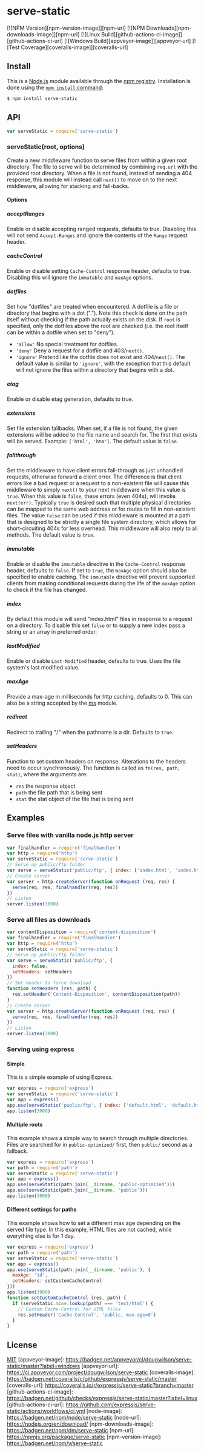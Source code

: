 # serve-static
[![NPM Version][npm-version-image]][npm-url]
[![NPM Downloads][npm-downloads-image]][npm-url]
[![Linux Build][github-actions-ci-image]][github-actions-ci-url]
[![Windows Build][appveyor-image]][appveyor-url]
[![Test Coverage][coveralls-image]][coveralls-url]
## Install
This is a [Node.js](https://nodejs.org/en/) module available through the
[npm registry](https://www.npmjs.com/). Installation is done using the
[`npm install` command](https://docs.npmjs.com/getting-started/installing-npm-packages-locally):
```sh
$ npm install serve-static
```
## API
```js
var serveStatic = require('serve-static')
```
### serveStatic(root, options)
Create a new middleware function to serve files from within a given root
directory. The file to serve will be determined by combining `req.url`
with the provided root directory. When a file is not found, instead of
sending a 404 response, this module will instead call `next()` to move on
to the next middleware, allowing for stacking and fall-backs.
#### Options
##### acceptRanges
Enable or disable accepting ranged requests, defaults to true.
Disabling this will not send `Accept-Ranges` and ignore the contents
of the `Range` request header.
##### cacheControl
Enable or disable setting `Cache-Control` response header, defaults to
true. Disabling this will ignore the `immutable` and `maxAge` options.
##### dotfiles
 Set how "dotfiles" are treated when encountered. A dotfile is a file
or directory that begins with a dot ("."). Note this check is done on
the path itself without checking if the path actually exists on the
disk. If `root` is specified, only the dotfiles above the root are
checked (i.e. the root itself can be within a dotfile when set
to "deny").
  - `'allow'` No special treatment for dotfiles.
  - `'deny'` Deny a request for a dotfile and 403/`next()`.
  - `'ignore'` Pretend like the dotfile does not exist and 404/`next()`.
The default value is similar to `'ignore'`, with the exception that this
default will not ignore the files within a directory that begins with a dot.
##### etag
Enable or disable etag generation, defaults to true.
##### extensions
Set file extension fallbacks. When set, if a file is not found, the given
extensions will be added to the file name and search for. The first that
exists will be served. Example: `['html', 'htm']`.
The default value is `false`.
##### fallthrough
Set the middleware to have client errors fall-through as just unhandled
requests, otherwise forward a client error. The difference is that client
errors like a bad request or a request to a non-existent file will cause
this middleware to simply `next()` to your next middleware when this value
is `true`. When this value is `false`, these errors (even 404s), will invoke
`next(err)`.
Typically `true` is desired such that multiple physical directories can be
mapped to the same web address or for routes to fill in non-existent files.
The value `false` can be used if this middleware is mounted at a path that
is designed to be strictly a single file system directory, which allows for
short-circuiting 404s for less overhead. This middleware will also reply to
all methods.
The default value is `true`.
##### immutable
Enable or disable the `immutable` directive in the `Cache-Control` response
header, defaults to `false`. If set to `true`, the `maxAge` option should
also be specified to enable caching. The `immutable` directive will prevent
supported clients from making conditional requests during the life of the
`maxAge` option to check if the file has changed.
##### index
By default this module will send "index.html" files in response to a request
on a directory. To disable this set `false` or to supply a new index pass a
string or an array in preferred order.
##### lastModified
Enable or disable `Last-Modified` header, defaults to true. Uses the file
system's last modified value.
##### maxAge
Provide a max-age in milliseconds for http caching, defaults to 0. This
can also be a string accepted by the [ms](https://www.npmjs.org/package/ms#readme)
module.
##### redirect
Redirect to trailing "/" when the pathname is a dir. Defaults to `true`.
##### setHeaders
Function to set custom headers on response. Alterations to the headers need to
occur synchronously. The function is called as `fn(res, path, stat)`, where
the arguments are:
  - `res` the response object
  - `path` the file path that is being sent
  - `stat` the stat object of the file that is being sent
## Examples
### Serve files with vanilla node.js http server
```js
var finalhandler = require('finalhandler')
var http = require('http')
var serveStatic = require('serve-static')
// Serve up public/ftp folder
var serve = serveStatic('public/ftp', { index: ['index.html', 'index.htm'] })
// Create server
var server = http.createServer(function onRequest (req, res) {
  serve(req, res, finalhandler(req, res))
})
// Listen
server.listen(3000)
```
### Serve all files as downloads
```js
var contentDisposition = require('content-disposition')
var finalhandler = require('finalhandler')
var http = require('http')
var serveStatic = require('serve-static')
// Serve up public/ftp folder
var serve = serveStatic('public/ftp', {
  index: false,
  setHeaders: setHeaders
})
// Set header to force download
function setHeaders (res, path) {
  res.setHeader('Content-Disposition', contentDisposition(path))
}
// Create server
var server = http.createServer(function onRequest (req, res) {
  serve(req, res, finalhandler(req, res))
})
// Listen
server.listen(3000)
```
### Serving using express
#### Simple
This is a simple example of using Express.
```js
var express = require('express')
var serveStatic = require('serve-static')
var app = express()
app.use(serveStatic('public/ftp', { index: ['default.html', 'default.htm'] }))
app.listen(3000)
```
#### Multiple roots
This example shows a simple way to search through multiple directories.
Files are searched for in `public-optimized/` first, then `public/` second
as a fallback.
```js
var express = require('express')
var path = require('path')
var serveStatic = require('serve-static')
var app = express()
app.use(serveStatic(path.join(__dirname, 'public-optimized')))
app.use(serveStatic(path.join(__dirname, 'public')))
app.listen(3000)
```
#### Different settings for paths
This example shows how to set a different max age depending on the served
file type. In this example, HTML files are not cached, while everything else
is for 1 day.
```js
var express = require('express')
var path = require('path')
var serveStatic = require('serve-static')
var app = express()
app.use(serveStatic(path.join(__dirname, 'public'), {
  maxAge: '1d',
  setHeaders: setCustomCacheControl
}))
app.listen(3000)
function setCustomCacheControl (res, path) {
  if (serveStatic.mime.lookup(path) === 'text/html') {
    // Custom Cache-Control for HTML files
    res.setHeader('Cache-Control', 'public, max-age=0')
  }
}
```
## License
[MIT](LICENSE)
[appveyor-image]: https://badgen.net/appveyor/ci/dougwilson/serve-static/master?label=windows
[appveyor-url]: https://ci.appveyor.com/project/dougwilson/serve-static
[coveralls-image]: https://badgen.net/coveralls/c/github/expressjs/serve-static/master
[coveralls-url]: https://coveralls.io/r/expressjs/serve-static?branch=master
[github-actions-ci-image]: https://badgen.net/github/checks/expressjs/serve-static/master?label=linux
[github-actions-ci-url]: https://github.com/expressjs/serve-static/actions/workflows/ci.yml
[node-image]: https://badgen.net/npm/node/serve-static
[node-url]: https://nodejs.org/en/download/
[npm-downloads-image]: https://badgen.net/npm/dm/serve-static
[npm-url]: https://npmjs.org/package/serve-static
[npm-version-image]: https://badgen.net/npm/v/serve-static
